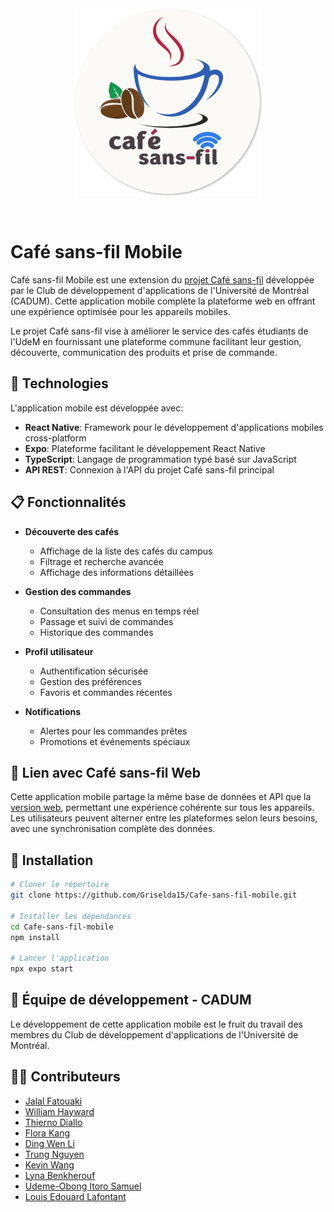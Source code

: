 <br/>
<br/>
<p align="center">
  <a href="https://cafesansfil.onrender.com/">
    <img src="logo.png" width="300">
  </a>
</p>
<br/>

# Café sans-fil Mobile

Café sans-fil Mobile est une extension du [projet Café sans-fil](https://github.com/ceduni/cafe-sans-fil) développée par le Club de développement d'applications de l'Université de Montréal (CADUM). Cette application mobile complète la plateforme web en offrant une expérience optimisée pour les appareils mobiles.

Le projet Café sans-fil vise à améliorer le service des cafés étudiants de l'UdeM en fournissant une plateforme commune facilitant leur gestion, découverte, communication des produits et prise de commande.

## 📱 Technologies

L'application mobile est développée avec:

- **React Native**: Framework pour le développement d'applications mobiles cross-platform
- **Expo**: Plateforme facilitant le développement React Native
- **TypeScript**: Langage de programmation typé basé sur JavaScript
- **API REST**: Connexion à l'API du projet Café sans-fil principal

## 📋 Fonctionnalités

- **Découverte des cafés**
  - Affichage de la liste des cafés du campus
  - Filtrage et recherche avancée
  - Affichage des informations détaillées
  
- **Gestion des commandes**
  - Consultation des menus en temps réel
  - Passage et suivi de commandes
  - Historique des commandes
  
- **Profil utilisateur**
  - Authentification sécurisée
  - Gestion des préférences
  - Favoris et commandes récentes

- **Notifications**
  - Alertes pour les commandes prêtes
  - Promotions et événements spéciaux

## 🔄 Lien avec Café sans-fil Web

Cette application mobile partage la même base de données et API que la [version web](https://cafesansfil-ig3a.onrender.com), permettant une expérience cohérente sur tous les appareils. Les utilisateurs peuvent alterner entre les plateformes selon leurs besoins, avec une synchronisation complète des données.

## 🚀 Installation

```bash
# Cloner le répertoire
git clone https://github.com/Griselda15/Cafe-sans-fil-mobile.git

# Installer les dépendances
cd Cafe-sans-fil-mobile
npm install

# Lancer l'application
npx expo start
```

## 👥 Équipe de développement - CADUM

Le développement de cette application mobile est le fruit du travail des membres du Club de développement d'applications de l'Université de Montréal.

## 👨‍💻 Contributeurs

- [Jalal Fatouaki](https://github.com/jalalfatouakii) 
- [William Hayward](https://github.com/Griselda15)
- [Thierno Diallo](https://github.com/dthierno/CafeSansFils) 
- [Flora Kang](https://github.com/flower-png) 
- [Ding Wen Li](https://github.com/echobat88) 
- [Trung Nguyen](https://github.com/likeskymore) 
- [Kevin Wang](https://github.com/Kevin-Wang78)
- [Lyna Benkherouf](https://github.com/Lylyyyz)
- [Udeme-Obong Itoro Samuel](https://github.com/udeme-sml)
- [Louis Edouard Lafontant](https://github.com/lelafontant)

